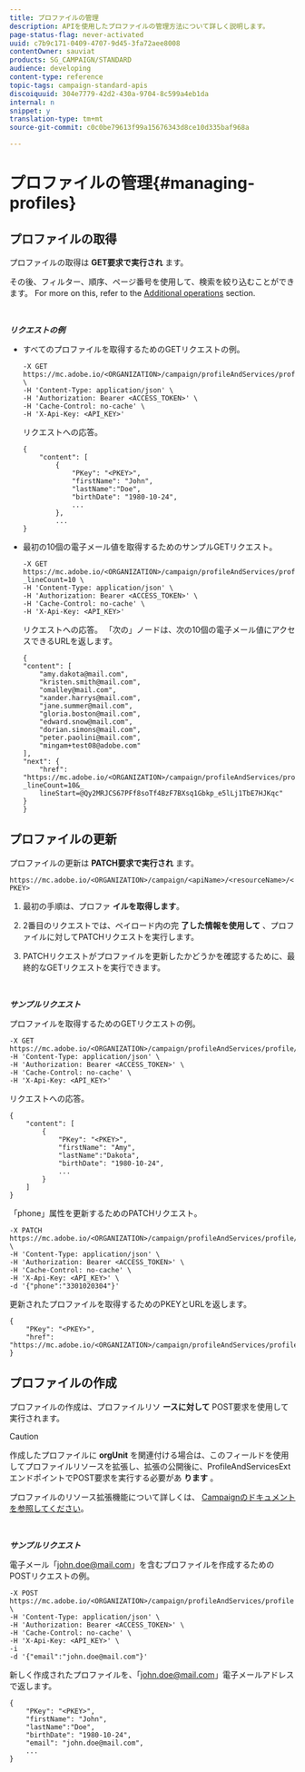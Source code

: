 ```yaml
---
title: プロファイルの管理
description: APIを使用したプロファイルの管理方法について詳しく説明します。
page-status-flag: never-activated
uuid: c7b9c171-0409-4707-9d45-3fa72aee8008
contentOwner: sauviat
products: SG_CAMPAIGN/STANDARD
audience: developing
content-type: reference
topic-tags: campaign-standard-apis
discoiquuid: 304e7779-42d2-430a-9704-8c599a4eb1da
internal: n
snippet: y
translation-type: tm+mt
source-git-commit: c0c0be79613f99a15676343d8ce10d335baf968a

---
```



# プロファイルの管理{#managing-profiles}

## プロファイルの取得

プロファイルの取得は **GET要求で実行され** ます。

その後、フィルター、順序、ページ番号を使用して、検索を絞り込むことができます。 For more on this, refer to the [Additional operations](../../api/using/sorting.md) section.

<br/>

***リクエストの例***

* すべてのプロファイルを取得するためのGETリクエストの例。

   ```
   -X GET https://mc.adobe.io/<ORGANIZATION>/campaign/profileAndServices/profile \
   -H 'Content-Type: application/json' \
   -H 'Authorization: Bearer <ACCESS_TOKEN>' \
   -H 'Cache-Control: no-cache' \
   -H 'X-Api-Key: <API_KEY>'
   ```

   リクエストへの応答。

   ```
   {
       "content": [
           {
               "PKey": "<PKEY>",
               "firstName": "John",
               "lastName":"Doe",
               "birthDate": "1980-10-24",
               ...
           },
           ...
   }
   ```

* 最初の10個の電子メール値を取得するためのサンプルGETリクエスト。

   ```
   -X GET https://mc.adobe.io/<ORGANIZATION>/campaign/profileAndServices/profile/email?_lineCount=10 \
   -H 'Content-Type: application/json' \
   -H 'Authorization: Bearer <ACCESS_TOKEN>' \
   -H 'Cache-Control: no-cache' \
   -H 'X-Api-Key: <API_KEY>'
   ```

   リクエストへの応答。 「次の」ノードは、次の10個の電子メール値にアクセスできるURLを返します。

   ```
   {
   "content": [
       "amy.dakota@mail.com",
       "kristen.smith@mail.com",
       "omalley@mail.com",
       "xander.harrys@mail.com",
       "jane.summer@mail.com",
       "gloria.boston@mail.com",
       "edward.snow@mail.com",
       "dorian.simons@mail.com",
       "peter.paolini@mail.com",
       "mingam+test08@adobe.com"
   ],
   "next": {
       "href": "https://mc.adobe.io/<ORGANIZATION>/campaign/profileAndServices/profile/email?_lineCount=10&_
       lineStart=@Qy2MRJCS67PFf8soTf4BzF7BXsq1Gbkp_e5lLj1TbE7HJKqc"
   }
   }
   ```

## プロファイルの更新

プロファイルの更新は **PATCH要求で実行され** ます。

`https://mc.adobe.io/<ORGANIZATION>/campaign/<apiName>/<resourceName>/<PKEY>`

1. 最初の手順は、プロファ **イルを取得します**。

1. 2番目のリクエストでは、ペイロード内の完 **了した情報を使用して** 、プロファイルに対してPATCHリクエストを実行します。

1. PATCHリクエストがプロファイルを更新したかどうかを確認するために、最終的なGETリクエストを実行できます。

<br/>

***サンプルリクエスト***

プロファイルを取得するためのGETリクエストの例。

```
-X GET https://mc.adobe.io/<ORGANIZATION>/campaign/profileAndServices/profile/<PKEY>\
-H 'Content-Type: application/json' \
-H 'Authorization: Bearer <ACCESS_TOKEN>' \
-H 'Cache-Control: no-cache' \
-H 'X-Api-Key: <API_KEY>'
```

リクエストへの応答。

```
{
    "content": [
        {
            "PKey": "<PKEY>",
            "firstName": "Amy",
            "lastName":"Dakota",
            "birthDate": "1980-10-24",
            ...
        }
    ]
}
```

「phone」属性を更新するためのPATCHリクエスト。

```
-X PATCH https://mc.adobe.io/<ORGANIZATION>/campaign/profileAndServices/profile/<PKEY> \
-H 'Content-Type: application/json' \
-H 'Authorization: Bearer <ACCESS_TOKEN>' \
-H 'Cache-Control: no-cache' \
-H 'X-Api-Key: <API_KEY>' \
-d '{"phone":"3301020304"}'
```

更新されたプロファイルを取得するためのPKEYとURLを返します。

```
{
    "PKey": "<PKEY>",
    "href": "https://mc.adobe.io/<ORGANIZATION>/campaign/profileAndServices/profile/@2v1dr3ZKJveMDhAdh0MPnh9hNQQ93qb7AW6BNVVKknjwXvTZRBAgUqz1SNcB4ZndgjqOofx3BwBZYBftlmObISoM3rs"
}
```

## プロファイルの作成

プロファイルの作成は、プロファイルリソ **ースに対して** POST要求を使用して実行されます。

>[!CAUTION]
>
>作成したプロファイルに <b>orgUnit</b> を関連付ける場合は、このフィールドを使用してプロファイルリソースを拡張し、拡張の公開後に、ProfileAndServicesExtエンドポイントでPOST要求を実行する必要があ <b>ります</b> 。
>
>プロファイルのリソース拡張機能について詳しくは、 <a href="https://helpx.adobe.com/campaign/standard/administration/using/organizational-units.html#partitioning-profiles">Campaignのドキュメントを参照してください</a>。

<br/>

***サンプルリクエスト***

電子メール「john.doe@mail.com」を含むプロファイルを作成するためのPOSTリクエストの例。

```
-X POST https://mc.adobe.io/<ORGANIZATION>/campaign/profileAndServices/profile \
-H 'Content-Type: application/json' \
-H 'Authorization: Bearer <ACCESS_TOKEN>' \
-H 'Cache-Control: no-cache' \
-H 'X-Api-Key: <API_KEY>' \
-i
-d '{"email":"john.doe@mail.com"}'
```

新しく作成されたプロファイルを、「john.doe@mail.com」電子メールアドレスで返します。

```
{
    "PKey": "<PKEY>",
    "firstName": "John",
    "lastName":"Doe",
    "birthDate": "1980-10-24",
    "email": "john.doe@mail.com",
    ...
}
```
